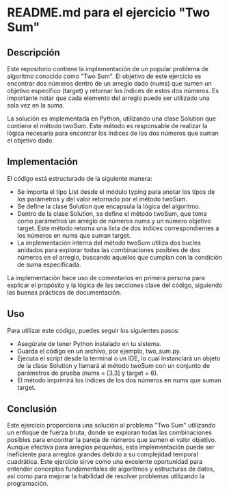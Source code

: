 # README.md para el ejercicio "Two Sum"

## Descripción

Este repositorio contiene la implementación de un popular problema de algoritmo conocido como "Two Sum". El objetivo de este ejercicio es encontrar dos números dentro de un arreglo dado (nums) que sumen un objetivo específico (target) y retornar los índices de estos dos números. Es importante notar que cada elemento del arreglo puede ser utilizado una sola vez en la suma.

La solución es implementada en Python, utilizando una clase Solution que contiene el método twoSum. Este método es responsable de realizar la lógica necesaria para encontrar los índices de los dos números que suman el objetivo dado.

## Implementación

El código está estructurado de la siguiente manera:

* Se importa el tipo List desde el módulo typing para anotar los tipos de los parámetros y del valor retornado por el método twoSum.
* Se define la clase Solution que encapsula la lógica del algoritmo.
* Dentro de la clase Solution, se define el método twoSum, que toma como parámetros un arreglo de números nums y un número objetivo target. Este método retorna una lista de dos índices correspondientes a los números en nums que suman target.
* La implementación interna del método twoSum utiliza dos bucles anidados para explorar todas las combinaciones posibles de dos números en el arreglo, buscando aquellos que cumplan con la condición de suma especificada.

La implementación hace uso de comentarios en primera persona para explicar el propósito y la lógica de las secciones clave del código, siguiendo las buenas prácticas de documentación.

## Uso

Para utilizar este código, puedes seguir los siguientes pasos:

* Asegúrate de tener Python instalado en tu sistema.
* Guarda el código en un archivo, por ejemplo, two_sum.py.
* Ejecuta el script desde la terminal o un IDE, lo cual instanciará un objeto de la clase Solution y llamará al método twoSum con un conjunto de parámetros de prueba (nums = [3,3] y target = 6).
* El método imprimirá los índices de los dos números en nums que suman target.

## Conclusión

Este ejercicio proporciona una solución al problema "Two Sum" utilizando un enfoque de fuerza bruta, donde se exploran todas las combinaciones posibles para encontrar la pareja de números que sumen el valor objetivo. Aunque efectiva para arreglos pequeños, esta implementación puede ser ineficiente para arreglos grandes debido a su complejidad temporal cuadrática. Este ejercicio sirve como una excelente oportunidad para entender conceptos fundamentales de algoritmos y estructuras de datos, así como para mejorar la habilidad de resolver problemas utilizando la programación.

